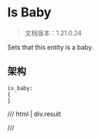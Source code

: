 # Is Baby

> 文档版本：1.21.0.24

Sets that this entity is a baby.

## 架构

```mcschema
is_baby:
{
}

```

/// html | div.result

///


